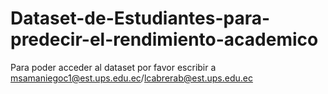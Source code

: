 ﻿# Dataset-de-Estudiantes-para-predecir-el-rendimiento-academico
 Para poder acceder al dataset por favor escribir a msamaniegoc1@est.ups.edu.ec/lcabrerab@est.ups.edu.ec
